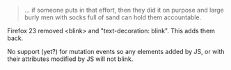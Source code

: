 > ... if someone puts in that effort, then they did it on purpose and large
> burly men with socks full of sand can hold them accountable.

Firefox 23 removed \<blink> and "text-decoration: blink". This adds them back.

No support (yet?) for mutation events so any elements added by JS, or with
their attributes modified by JS will not blink.
